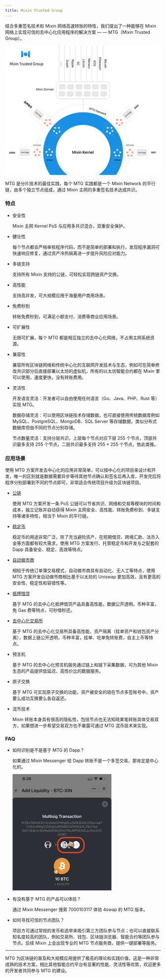 ```yaml
---
title: Mixin Trusted Group
---
```


结合多重签名技术和 Mixin 网络高速转账的特性，我们提出了一种能够在 Mixin 网络上实现可信的去中心化应用程序的解决方案 — — MTG（Mixin Trusted Group）。

![MTG](./overview-architecture.svg)

MTG 是分片技术的最佳实践，每个 MTG 实践都是一个 Mixin Network 的平行链，由多个独立节点组成，通过 Mixin 主网的多重签名技术达成共识。

### 特点

- 安全性

   Mixin 主网 Kernel PoS 与应用多共识混合，双重安全保护。

- 健壮性

  每个节点都会严格审核程序代码，而不是简单的部署和执行，发现程序漏洞可快速响应修复，通过资产冷热隔离进一步提升风险应对能力。

- 多链支持

  支持所有 Mixin 支持的公链，可轻松实现跨链资产交换。

- 高性能

  支持高并发，可大规模应用于海量用户商用场景。

- 免费秒到

  转账免费秒到，可满足小额支付、消费等商业应用场景。

- 可扩展性

  无限可扩展，每个 MTG 都是相互独立的去中心化网络，不占用主网系统资源。

- 兼容性

  兼容所有区块链网络和传统中心化的互联网开发技术与生态，例如可在简单修改共识部分后直接部署以太坊的虚拟机，所有的以太坊智能合约都在 Mixin 里可以使用，速度更快，没有转账费用。

- 灵活性

  开发语言灵活：开发者可以自由使用任何语言（Go、Java、PHP、Rust 等）实现 MTG。

  数据存储灵活：可以使用区块链技术存储数据，也可直接使用传统数据库例如 MySQL、PostgreSQL、MongoDB、SQL Server 等存储数据，类似分布式数据库但由不同的节点分别存储。

  节点数量灵活：支持分层共识，上层每个节点对应下层 255 个节点，顶层共识最多支持 255 个节点，二层共识最多支持 255 * 255 个节点，依此类推。

### 应用场景

  使用 MTG 方案开发去中心化的应用非常简单，可以按中心化的项目来设计和开发，唯一的区别就是数据需要异步等待其他节点确认和签名后再入库，开发完后将程序分别部署到不同的节点即可，非常适合传统项目升级为区块链项目。

- [公链](./chains)

  使用 MTG 方案开发一条 PoS 公链可以节省共识、网络和交易等模块的时间和成本，独立记账并自动获得 Mixin 主网安全、高性能、转账免费秒到、多链支持等诸多特性，相当于 Mixin 的平行链。

- [稳定币](./stablecoin)

  稳定币的用途非常广泛，除了充当避险资产，在短期借贷、跨境汇款、法币入金等方面都有较大需求，使用 MTG 方案发行、托管稳定币和开发与之配套的 Dapp 具备安全、稳定、高效等特点。

- [自动做市商](./amm)

  相较于传统订单簿交易模式，自动做市商具有自动化、无人工等特点，使用 MTG 方案开发自动做市商相比基于以太坊的 Uniswap 更加高效，且有更高的安全性、稳定性和容错性等。

- [抵押借贷](./lend)

  基于 MTG 的去中心化抵押借贷产品具备高性能，数据公开透明，币种丰富，免 Gas 费等特点，可秒借秒还。

- [去中心化交易所](./exchange)

  基于 MTG 的去中心化交易所具备高性能，资产隔离（挂单资产和钱包资产分离），数据上链公开透明，币种丰富，挂单、吃单免转账费，自主上币等特点。

- 预言机

  基于 MTG 的去中心化预言机服务通过链上和链下采集数据，可为其他 Mixin 生态的产品提供低延迟、高性价比的数据服务。

- 原子交换

  基于 MTG 可实现原子交换的功能，资产被安全的锁在节点多签账号中，资产要么成功互换要么各自返还。

- 混币技术

  Mixin 转账本身具有很高的隐私性，包括节点也无法知晓某笔转账具体交易双方，如果想进一步希望交易双方也不暴露可通过 MTG 混币技术来实现。

### FAQ

- 如何识别是不是基于 MTG 的 Dapp？

  如果通过 Mixin Messenger 给 Dapp 转账不是一个多签交易，那肯定是中心化的。

  ![Mutisig Trasaction](./overview-mutisig-transaction.png)

- 有没有基于 MTG 的产品可以体验？

  通过 Mixin Messenger 搜索 7000103117 体验 4swap 的 MTG 版本。

- 如何寻找可信的节点团队？

  项目方可通过常规的发币和选举来吸引第三方团队参与节点；也可以直接联系知名度较高的团队，例如交易所、钱包、区块链浏览器、智能合约等团队参与节点。后续 Mixin 上会出现专业的 MTG 节点服务商，提供一键部署等服务。

---

MTG 为区块链的普及和大规模应用提供了极高的理论和实践价值，这是一种非常成熟的技术方案，相比其他智能合约平台有显著的性能、灵活性等优势，欢迎更多的开发者共同参与 MTG 的建设。